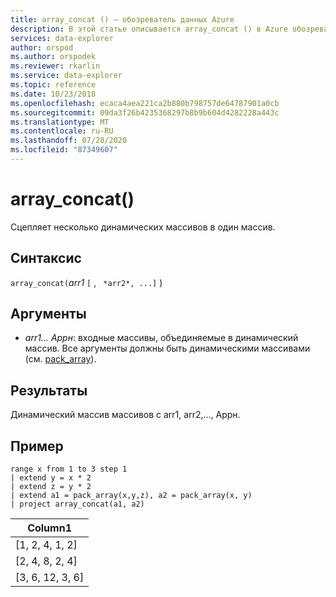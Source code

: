 ```yaml
---
title: array_concat () — обозреватель данных Azure
description: В этой статье описывается array_concat () в Azure обозреватель данных.
services: data-explorer
author: orspod
ms.author: orspodek
ms.reviewer: rkarlin
ms.service: data-explorer
ms.topic: reference
ms.date: 10/23/2018
ms.openlocfilehash: ecaca4aea221ca2b880b798757de64787901a0cb
ms.sourcegitcommit: 09da3f26b4235368297b8b9b604d4282228a443c
ms.translationtype: MT
ms.contentlocale: ru-RU
ms.lasthandoff: 07/28/2020
ms.locfileid: "87349607"
---
```

# <a name="array_concat"></a>array_concat()

Сцепляет несколько динамических массивов в один массив.

## <a name="syntax"></a>Синтаксис

`array_concat(`*arr1* `[` , ` *arr2*, ...]` )

## <a name="arguments"></a>Аргументы

* *arr1... Аррн*: входные массивы, объединяемые в динамический массив. Все аргументы должны быть динамическими массивами (см. [pack_array](packarrayfunction.md)). 

## <a name="returns"></a>Результаты

Динамический массив массивов с arr1, arr2,..., Аррн.

## <a name="example"></a>Пример

<!-- csl: https://help.kusto.windows.net:443/Samples -->
```kusto
range x from 1 to 3 step 1
| extend y = x * 2
| extend z = y * 2
| extend a1 = pack_array(x,y,z), a2 = pack_array(x, y)
| project array_concat(a1, a2)
```

|Column1|
|---|
|[1, 2, 4, 1, 2]|
|[2, 4, 8, 2, 4]|
|[3, 6, 12, 3, 6]|

